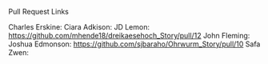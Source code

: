 Pull Request Links

Charles Erskine:
Ciara Adkison: 
JD Lemon: https://github.com/mhende18/dreikaesehoch_Story/pull/12
John Fleming: 
Joshua Edmonson: https://github.com/sjbaraho/Ohrwurm_Story/pull/10
Safa Zwen: 

